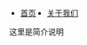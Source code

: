 <ul class="nav">
	<li><a href="/lifeblog">首页</a></li>
	<li><a href="/lifeblog/about">关于我们</a></li>
</ul>
这里是简介说明
<script>
var btn=document.querySelector('.fork');
btn.innerHTML="<strong>欢迎来到前端攻城狮城堡</strong>";
btn.style.display='block';
btn.href='https://llylife.github.io/lifeblog/';
setTimeout(function(){
document.querySelector('footer').innerHTML="CopyRight(@)2017"
},200)
</script>
<style>
.nav{
	float: left;
    display: block;
    width:100%;
	padding-left:20px;
}
.nav li{
	float:left;
	margin:0 20px 0 0;
}
</style>